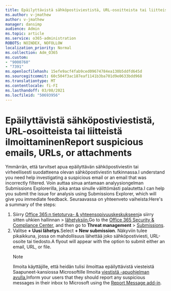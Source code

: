 ```yaml
---
title: Epäilyttävistä sähköpostiviestistä, URL-osoitteista tai liitteistä ilmoittaminen
ms.author: v-jmathew
author: v-jmathew
manager: dansimp
audience: Admin
ms.topic: article
ms.service: o365-administration
ROBOTS: NOINDEX, NOFOLLOW
localization_priority: Normal
ms.collection: Adm_O365
ms.custom:
- "9000760"
- "7391"
ms.openlocfilehash: 15efe9acf4fab9ced09674784ea130b5ddfd645d
ms.sourcegitcommit: 60c504f3ac187eaf1141b3ba701d9e0633bdd968
ms.translationtype: MT
ms.contentlocale: fi-FI
ms.lasthandoff: 03/08/2021
ms.locfileid: "50693956"
---
```

# <a name="report-suspicious-emails-urls-or-attachments"></a><span data-ttu-id="1066d-102">Epäilyttävistä sähköpostiviestistä, URL-osoitteista tai liitteistä ilmoittaminen</span><span class="sxs-lookup"><span data-stu-id="1066d-102">Report suspicious emails, URLs, or attachments</span></span>

<span data-ttu-id="1066d-103">Ymmärrän, että tarvitset apua epäilyttävän sähköpostiviestin tai virheellisesti suodatteena olevan sähköpostiviestin tutkinnassa.</span><span class="sxs-lookup"><span data-stu-id="1066d-103">I understand you need help investigating a suspicious email or an email that was incorrectly filtered.</span></span> <span data-ttu-id="1066d-104">Voin auttaa sinua antamaan analyysiongelman Submissions Explorerilla, joka antaa sinulle välittömästi palautetta.</span><span class="sxs-lookup"><span data-stu-id="1066d-104">I can help you submit the issue for analysis using Submissions Explorer, which will give you immediate feedback.</span></span> <span data-ttu-id="1066d-105">Seuraavassa on yhteenveto vaiheista:</span><span class="sxs-lookup"><span data-stu-id="1066d-105">Here's a summary of the steps:</span></span>

1. <span data-ttu-id="1066d-106">Siirry [Office 365:n tietoturva- & yhteensopivuuskeskukseen](https://go.microsoft.com/fwlink/p/?linkid=2077143)ja siirry sitten uhkien hallinnan  >  [lähetyksiin.](https://go.microsoft.com/fwlink/?linkid=2101521)</span><span class="sxs-lookup"><span data-stu-id="1066d-106">Go to the [Office 365 Security & Compliance Center](https://go.microsoft.com/fwlink/p/?linkid=2077143), and then go to **Threat management** > [Submissions](https://go.microsoft.com/fwlink/?linkid=2101521).</span></span>
2. <span data-ttu-id="1066d-107">Valitse **+ Uusi lähetys.**</span><span class="sxs-lookup"><span data-stu-id="1066d-107">Select **+ New submission**.</span></span> <span data-ttu-id="1066d-108">Näkyviin tulee pikaikkuna, jossa on mahdollisuus lähettää joko sähköpostiviesti, URL-osoite tai tiedosto.</span><span class="sxs-lookup"><span data-stu-id="1066d-108">A flyout will appear with the option to submit either an email, URL, or file.</span></span>
    > [!NOTE]
    > <span data-ttu-id="1066d-109">Ilmoita käyttäjille, että heidän tulisi ilmoittaa epäilyttävistä viesteistä Saapuneet-kansiossa Microsoftille Ilmoita [viestistä -apuohjelman avulla.](https://go.microsoft.com/fwlink/?linkid=2092385)</span><span class="sxs-lookup"><span data-stu-id="1066d-109">Inform your users that they should report any suspicious messages in their inbox to Microsoft using the [Report Message add-in](https://go.microsoft.com/fwlink/?linkid=2092385).</span></span>
